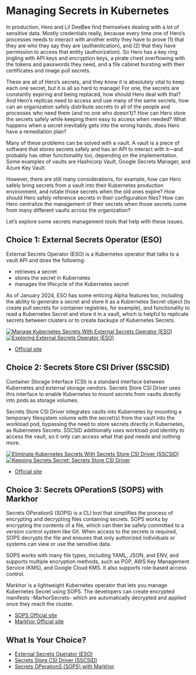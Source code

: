 # Managing Secrets in Kubernetes

In production, Hero and Lil DeeBee find themselves dealing with a lot of sensitive data. Mostly credentials really, because every time one of Hero’s processes needs to interact with another entity they have to prove (1) that they are who they say they are (authentication), and (2) that they have permission to access that entity (authorization). So Hero has a key ring jingling with API keys and encryption keys, a pirate chest overflowing with the tokens and passwords they need, and a file cabinet bursting with their certificates and image pull secrets. 

These are all of Hero’s secrets, and they know it is absolutely vital to keep each one secret, but it is all so hard to manage! For one, the secrets are constantly expiring and being replaced, how should Hero deal with that? And Hero’s replicas need to access and use many of the same secrets, how can an organization safely distribute secrets to all of the people and processes who need them (and no one who doesn’t)? How can Hero store the secrets safely while keeping them easy to access when needed? What happens when a secret inevitably gets into the wrong hands, does Hero have a remediation plan?

Many of these problems can be solved with a vault. A vault is a piece of software that stores secrets safely and has an API to interact with it—and probably has other functionality too, depending on the implementation. Some examples of vaults are Hashicorp Vault, Google Secrets Manager, and Azure Key Vault.

However, there are still many considerations, for example, how can Hero safely bring secrets from a vault into their Kubernetes production environment, and rotate those secrets when the old ones expire? How should Hero safely reference secrets in their configuration files? How can Hero centralize the management of their secrets when those secrets come from many different vaults across the organization?

Let’s explore some secrets management tools that help with these issues.

## Choice 1: External Secrets Operator (ESO)

External Secrets Operator (ESO) is a Kubernetes operator that talks to a vault API and does the following:
* retrieves a secret
* stores the secret in Kubernetes
* manages the lifecycle of the Kubernetes secret

As of January 2024, ESO has some enticing Alpha features too, including the ability to generate a secret and store it as a Kubernetes Secret object (to create pull secrets for container registries, for example), and functionality to read a Kubernetes Secret and store it in a vault, which is helpful to replicate secrets between clusters or to create backups of Kubernetes Secrets. 

[![Manage Kubernetes Secrets With External Secrets Operator (ESO)](https://img.youtube.com/vi/SyRZe5YVCVk/0.jpg)](https://youtu.be/SyRZe5YVCVk)
[![Exploring External Secrets Operator (ESO)](https://img.youtube.com/vi/kK4hwXisW8g/0.jpg)](https://youtu.be/kK4hwXisW8g)
* [Official site](https://external-secrets.io)

## Choice 2: Secrets Store CSI Driver (SSCSID)

Container Storage Interface (CSI) is a standard interface between Kubernetes and external storage vendors. Secrets Store CSI Driver uses this interface to enable Kubernetes to mount secrets from vaults directly into pods as storage volumes.

Secrets Store CSI Driver integrates vaults into Kubernetes by mounting a temporary filesystem volume with the secret(s) from the vault into the workload pod, bypassing the need to store secrets directly in Kubernetes, as Kubernetes Secrets. SSCSID additionally uses workload pod identity to access the vault, so it only can access what that pod needs and nothing more.

[![Eliminate Kubernetes Secrets With Secrets Store CSI Driver (SSCSID)](https://img.youtube.com/vi/DsQu66ZMG4M/0.jpg)](https://youtu.be/DsQu66ZMG4M)
[![Keeping Secrets Secret: Secrets Store CSI Driver](https://img.youtube.com/vi/Fn9VLfw5AhE/0.jpg)](https://youtu.be/Fn9VLfw5AhE)
* [Official site](https://secrets-store-csi-driver.sigs.k8s.io)

## Choice 3: Secrets OPerationS (SOPS) with Markhor

Secrets OPerationS (SOPS) is a CLI tool that simplifies the process of encrypting and decrypting files containing secrets. SOPS works by encrypting the contents of a file, which can then be safely committed to a version control system like Git. When access to the secrets is required, SOPS decrypts the file and ensures that only authorized individuals or systems can view or use the sensitive data.

SOPS works with many file types, including YAML, JSON, and ENV, and supports multiple encryption methods, such as PGP, AWS Key Management Service (KMS), and Google Cloud KMS. It also supports role-based access control.

Markhor is a lightweight Kubernetes operator that lets you manage Kubernetes Secret using SOPS. The developers can create encrypted manifests -MarhorSecrets- which are automatically decrypted and applied once they reach the cluster.

* [SOPS Official site](https://getsops.io)
* [Markhor Official site](https://github.com/markhork8s/markhor)

## What Is Your Choice?

* [External Secrets Operator (ESO)](eso.md)
* [Secrets Store CSI Driver (SSCSID)](sscsid.md)
* [Secrets OPerationS (SOPS) with Markhor](markhor.md)
